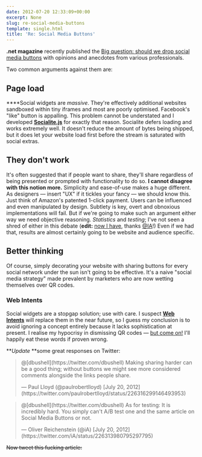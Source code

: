 ```yaml
---
date: 2012-07-20 12:33:09+00:00
excerpt: None
slug: re-social-media-buttons
template: single.html
title: 'Re: Social Media Buttons'
---
```


**.net magazine** recently published the [Big question: should we drop social media buttons](http://www.netmagazine.com/features/big-question-should-we-drop-social-media-buttons) with opinions and anecdotes from various professionals.

Two common arguments against them are:


## Page load


****Social widgets are _massive_. They're effectively additional websites sandboxed within tiny iframes and most are poorly optimised. Facebook's "like" button is appalling. This problem cannot be understated and I developed **[Socialite.js](http://socialitejs.com)** for exactly that reason. Socialite defers loading and works extremely well. It doesn't reduce the amount of bytes being shipped, but it does let your website load first before the stream is saturated with social extras.


## They don't work


It's often suggested that if people want to share, they'll share regardless of being presented or prompted with functionality to do so. **I cannot disagree with this notion more.** Simplicity and ease-of-use makes a huge different. As designers — insert "UX" if it tickles your fancy — we should know this. Just think of Amazon's patented 1-click payment. Users can be influenced and even manipulated by design. Subtlety is key, overt and obnoxious implementations will fail. But if we're going to make such an argument either way we need objective reasoning. _Statistics_ and _testing_; I've not seen a shred of either in this debate (**edit:** [now I have](http://informationarchitects.net/blog/sweep-the-sleaze-reactions/), thanks [@IA](http://twitter.com/IA)!) Even if we had that, results are almost certainly going to be website and audience specific.


## Better thinking


Of course, simply decorating your website with sharing buttons for every social network under the sun isn't going to be effective. It's a naive "social media strategy" made prevalent by marketers who are now wetting themselves over QR codes.


### Web Intents


Social widgets are a stopgap solution; use with care. I suspect **[Web Intents](http://webintents.org/)** will replace them in the near future, so I guess my conclusion is to avoid ignoring a concept entirely because it lacks sophistication at present. I realise my hypocrisy in dismissing QR codes — [but come on!](http://picturesofpeoplescanningqrcodes.tumblr.com/) I'll happily eat these words if proven wrong.

***Update* **some great responses on Twitter:

<blockquote>
<p>@[dbushell](https://twitter.com/dbushell) Making sharing harder can be a good thing; without buttons we might see more considered comments alongside the links people share.</p>
<p>— Paul Lloyd (@paulrobertlloyd) [July 20, 2012](https://twitter.com/paulrobertlloyd/status/226316299146493953)</p>
</blockquote>

<blockquote><p>@[dbushell](https://twitter.com/dbushell) As for testing: It is incredibly hard. You simply can't A/B test one and the same article on Social Media Buttons or not.</p>
<p>— Oliver Reichenstein (@iA) [July 20, 2012](https://twitter.com/iA/status/226313980795297795)</p></blockquote>


<del>Now tweet this fucking article:</del>
